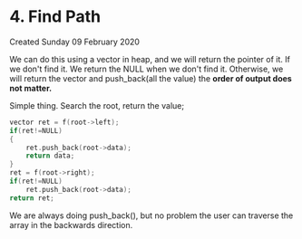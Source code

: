 # 4. Find Path
Created Sunday 09 February 2020

We can do this using a vector in heap, and we will return the pointer of it. If we don't find it. We return the NULL when we don't find it. Otherwise, we will return the vector and push_back(all the value) the **order of output does not matter.**

Simple thing.
Search the root, return the value;
```c++
vector ret = f(root->left);
if(ret!=NULL)
{
	ret.push_back(root->data);
	return data;
}
ret = f(root->right);
if(ret!=NULL)
	ret.push_back(root->data);
return ret;
```


We are always doing push_back(), but no problem the user can traverse the array in the backwards direction.


